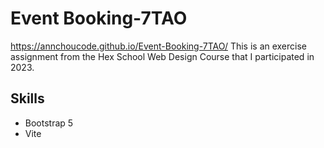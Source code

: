 # Event Booking-7TAO
https://annchoucode.github.io/Event-Booking-7TAO/
This is an exercise assignment from the Hex School Web Design Course that I participated in 2023.

## Skills
- Bootstrap 5
- Vite